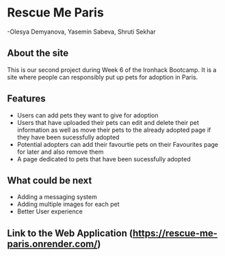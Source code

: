 # Rescue Me Paris

-Olesya Demyanova, Yasemin Sabeva, Shruti Sekhar

## About the site

This is our second project during Week 6 of the Ironhack Bootcamp. It is a site where people can responsibly put up pets for adoption in Paris.

## Features

- Users can add pets they want to give for adoption
- Users that have uploaded their pets can edit and delete their pet information as well as move their pets to the already adopted page if they have been sucessfully adopted
- Potential adopters can add their favourtie pets on their Favourites page for later and also remove them
- A page dedicated to pets that have been sucessfully adopted

## What could be next

- Adding a messaging system
- Adding multiple images for each pet
- Better User experience

## Link to the Web Application (https://rescue-me-paris.onrender.com/)
